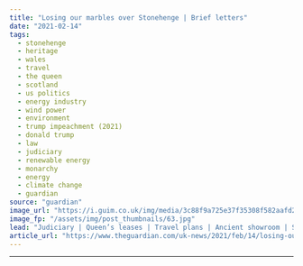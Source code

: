 ```yaml
---
title: "Losing our marbles over Stonehenge | Brief letters"
date: "2021-02-14"
tags: 
  - stonehenge
  - heritage
  - wales
  - travel
  - the queen
  - scotland
  - us politics
  - energy industry
  - wind power
  - environment
  - trump impeachment (2021)
  - donald trump
  - law
  - judiciary
  - renewable energy
  - monarchy
  - energy
  - climate change
  - guardian
source: "guardian"
image_url: "https://i.guim.co.uk/img/media/3c88f9a725e37f35308f582aafd2e0201cfcb418/0_0_3500_2101/master/3500.jpg?width=460&quality=85&auto=format&fit=max&s=4fecac182eca03f3e54fa30ddafadbb7"
image_fp: "/assets/img/post_thumbnails/63.jpg"
lead: "Judiciary | Queen’s leases | Travel plans | Ancient showroom | StonehengeDonald Trump’s acquittal in the US Senate (Report, 14 February) surely provides the best possible evidence for never allowing politicians to get involved in judicial decision-ma..."
article_url: "https://www.theguardian.com/uk-news/2021/feb/14/losing-our-marbles-over-stonehenge"
---
```


---
